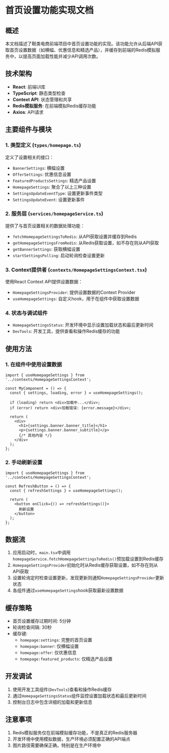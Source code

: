 # 首页设置功能实现文档

## 概述

本文档描述了鞋类电商前端项目中首页设置功能的实现。该功能允许从后端API获取首页设置数据（如横幅、优惠信息和精选产品），并缓存到前端的Redis模拟服务中，以提高页面加载性能并减少API调用次数。

## 技术架构

- **React**: 前端UI库
- **TypeScript**: 静态类型检查
- **Context API**: 状态管理和共享
- **Redis模拟服务**: 在前端模拟Redis缓存功能
- **Axios**: API请求

## 主要组件与模块

### 1. 类型定义 (`types/homepage.ts`)

定义了设置相关的接口：
- `BannerSettings`: 横幅设置
- `OfferSettings`: 优惠信息设置
- `FeaturedProductsSettings`: 精选产品设置
- `HomepageSettings`: 聚合了以上三种设置
- `SettingsUpdateEventType`: 设置更新事件类型
- `SettingsUpdateEvent`: 设置更新事件

### 2. 服务层 (`services/homepageService.ts`)

提供了与首页设置相关的数据处理功能：
- `fetchHomepageSettingsToRedis`: 从API获取设置并缓存到Redis
- `getHomepageSettingsFromRedis`: 从Redis获取设置，如不存在则从API获取
- `getBannerSettings`: 获取横幅设置
- `startSettingsPolling`: 启动轮询检查设置更新

### 3. Context提供者 (`contexts/HomepageSettingsContext.tsx`)

使用React Context API提供设置数据：
- `HomepageSettingsProvider`: 提供设置数据的Context Provider
- `useHomepageSettings`: 自定义hook，用于在组件中获取设置数据

### 4. 状态与调试组件

- `HomepageSettingsStatus`: 开发环境中显示设置加载状态和最后更新时间
- `DevTools`: 开发工具，提供查看和操作Redis缓存的功能

## 使用方法

### 1. 在组件中使用设置数据

```tsx
import { useHomepageSettings } from '../contexts/HomepageSettingsContext';

const MyComponent = () => {
  const { settings, loading, error } = useHomepageSettings();
  
  if (loading) return <div>加载中...</div>;
  if (error) return <div>加载错误: {error.message}</div>;
  
  return (
    <div>
      <h1>{settings.banner.banner_title}</h1>
      <p>{settings.banner.banner_subtitle}</p>
      {/* 其他内容 */}
    </div>
  );
};
```

### 2. 手动刷新设置

```tsx
import { useHomepageSettings } from '../contexts/HomepageSettingsContext';

const RefreshButton = () => {
  const { refreshSettings } = useHomepageSettings();
  
  return (
    <button onClick={() => refreshSettings()}>
      刷新设置
    </button>
  );
};
```

## 数据流

1. 应用启动时，`main.tsx`中调用`homepageService.fetchHomepageSettingsToRedis()`预加载设置到Redis缓存
2. `HomepageSettingsProvider`初始化时从Redis缓存获取设置，如不存在则从API获取
3. 设置轮询定时检查设置更新，发现更新则通知`HomepageSettingsProvider`更新状态
4. 各组件通过`useHomepageSettings`hook获取最新设置数据

## 缓存策略

- 首页设置缓存过期时间: 5分钟
- 轮询检查间隔: 30秒
- 缓存键:
  - `homepage:settings`: 完整的首页设置
  - `homepage:banner`: 仅横幅设置
  - `homepage:offer`: 仅优惠信息
  - `homepage:featured_products`: 仅精选产品设置

## 开发调试

1. 使用开发工具组件(`DevTools`)查看和操作Redis缓存
2. 通过`HomepageSettingsStatus`组件监控设置加载状态和最后更新时间
3. 控制台日志中包含详细的加载和更新信息

## 注意事项

1. Redis模拟服务仅在前端模拟缓存功能，不是真正的Redis服务器
2. 开发环境中使用模拟数据，生产环境必须配置正确的API端点
3. 图片路径需要确保正确，特别是在生产环境中 